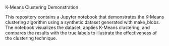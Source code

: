 K-Means Clustering Demonstration

This repository contains a Jupyter notebook that demonstrates the K-Means clustering algorithm using a synthetic dataset generated with make_blobs.
The notebook visualizes the dataset, applies K-Means clustering, and compares the results with the true labels to illustrate the effectiveness of the clustering technique.
